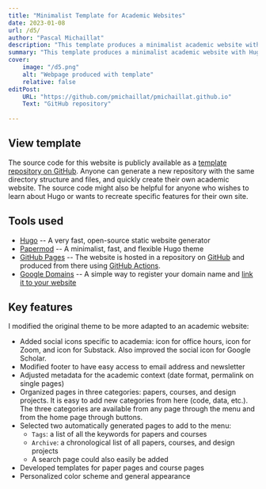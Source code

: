 ```yaml
---
title: "Minimalist Template for Academic Websites" 
date: 2023-01-08
url: /d5/
author: "Pascal Michaillat"
description: "This template produces a minimalist academic website with Hugo, Papermod, and GitHub Pages." 
summary: "This template produces a minimalist academic website with Hugo, Papermod, and GitHub Pages." 
cover:
    image: "/d5.png"
    alt: "Webpage produced with template"
    relative: false
editPost:
    URL: "https://github.com/pmichaillat/pmichaillat.github.io"
    Text: "GitHub repository"
 
---
```


## View template

The source code for this website is publicly available as a [template repository on GitHub](https://github.com/pmichaillat/pmichaillat.github.io). Anyone can generate a new repository with the same directory structure and files, and quickly create their own academic website. The source code might also be helpful for anyone who wishes to learn about Hugo or wants to recreate specific features for their own site.

## Tools used

- [Hugo](https://gohugo.io) -- A very fast, open-source static website generator 
- [Papermod](https://github.com/adityatelange/hugo-PaperMod) -- A minimalist, fast, and flexible Hugo theme
- [GitHub Pages](https://docs.github.com/en/pages/getting-started-with-github-pages/about-github-pages) --  The website is hosted in a repository on [GitHub](https://github.com) and produced from there using [GitHub Actions](https://gohugo.io/hosting-and-deployment/hosting-on-github/).
- [Google Domains](https://domains.google) -- A simple way to register your domain name and [link it to your website](https://docs.github.com/en/pages/configuring-a-custom-domain-for-your-github-pages-site/about-custom-domains-and-github-pages) 

## Key features

I modified the original theme to be more adapted to an academic website:

- Added social icons specific to academia: icon for office hours, icon for Zoom, and icon for Substack. Also improved the social icon for Google Scholar.
- Modified footer to have easy access to email address and newsletter
- Adjusted metadata for the academic context (date format, permalink on single pages)
- Organized pages in three categories: papers, courses, and design projects. It is easy to add new categories from here (code, data, etc.). The three categories are available from any page through the menu and from the home page through buttons.
- Selected two automatically generated pages to add to the menu:
    + `Tags`: a list of all the keywords for papers and courses
    + `Archive`: a chronological list of all papers, courses, and design projects
    + A search page could also easily be added
- Developed templates for paper pages and course pages
- Personalized color scheme and general appearance